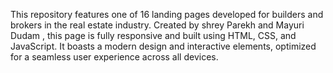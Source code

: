 This repository features one of 16 landing pages developed for builders and brokers in the real estate industry. Created by shrey Parekh and Mayuri Dudam , this page is fully responsive and built using HTML, CSS, and JavaScript. It boasts a modern design and interactive elements, optimized for a seamless user experience across all devices.
